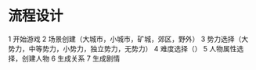 # 流程设计

1 开始游戏
2 场景创建（大城市，小城市，矿城，郊区，野外）
3 势力选择（大势力，中等势力，小势力，独立势力，无势力）
4 难度选择（）
5 人物属性选择，创建人物
6 生成关系
7 生成剧情
